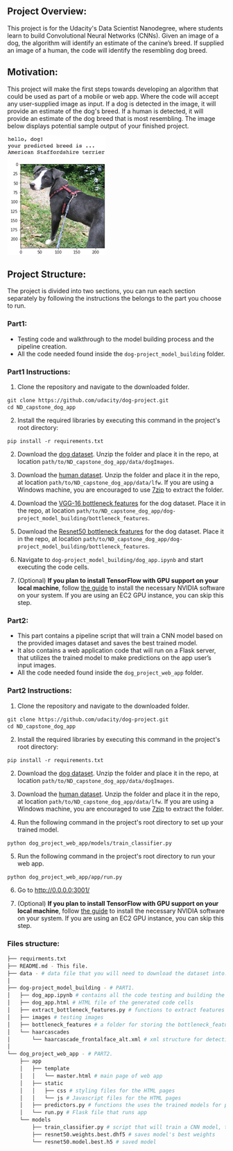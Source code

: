 ## Project Overview:

This project is for the Udacity's Data Scientist Nanodegree, where students learn to build Convolutional Neural Networks (CNNs). Given an image of a dog, the algorithm will identify an estimate of the canine’s breed. If supplied an image of a human, the code will identify the resembling dog breed.

## Motivation:

This project will make the first steps towards developing an algorithm that could be used as part of a mobile or web app. Where the code will accept any user-supplied image as input. If a dog is detected in the image, it will provide an estimate of the dog's breed. If a human is detected, it will provide an estimate of the dog breed that is most resembling. The image below displays potential sample output of your finished project.

[image1]: ./dog-project_model_building/images/sample_dog_output.png "Sample Output"

![Sample Output][image1]

## Project Structure:

The project is divided into two sections, you can run each section separately by following the instructions the belongs to the part you choose to run.

### Part1:

- Testing code and walkthrough to the model building process and the pipeline creation.
- All the code needed found inside the `dog-project_model_building` folder.

### Part1 Instructions:

1. Clone the repository and navigate to the downloaded folder.

```
git clone https://github.com/udacity/dog-project.git
cd ND_capstone_dog_app
```

2. Install the required libraries by executing this command in the project's root directory:

```
pip install -r requirements.txt
```

2. Download the [dog dataset](https://s3-us-west-1.amazonaws.com/udacity-aind/dog-project/dogImages.zip). Unzip the folder and place it in the repo, at location `path/to/ND_capstone_dog_app/data/dogImages`.

3. Download the [human dataset](https://s3-us-west-1.amazonaws.com/udacity-aind/dog-project/lfw.zip). Unzip the folder and place it in the repo, at location `path/to/ND_capstone_dog_app/data/lfw`. If you are using a Windows machine, you are encouraged to use [7zip](http://www.7-zip.org/) to extract the folder.

4. Download the [VGG-16 bottleneck features](https://s3-us-west-1.amazonaws.com/udacity-aind/dog-project/DogVGG16Data.npz) for the dog dataset. Place it in the repo, at location `path/to/ND_capstone_dog_app/dog-project_model_building/bottleneck_features`.

5. Download the [Resnet50 bottleneck features](https://s3-us-west-1.amazonaws.com/udacity-aind/dog-project/DogResnet50Data.npz) for the dog dataset. Place it in the repo, at location `path/to/ND_capstone_dog_app/dog-project_model_building/bottleneck_features`.

6. Navigate to `dog-project_model_building/dog_app.ipynb` and start executing the code cells.

7. (Optional) **If you plan to install TensorFlow with GPU support on your local machine**, follow [the guide](https://www.tensorflow.org/install/) to install the necessary NVIDIA software on your system. If you are using an EC2 GPU instance, you can skip this step.

### Part2:

- This part contains a pipeline script that will train a CNN model based on the provided images dataset and saves the best trained model.
- It also contains a web application code that will run on a Flask server, that utilizes the trained model to make predictions on the app user’s input images.
- All the code needed found inside the `dog_project_web_app` folder.

### Part2 Instructions:

1. Clone the repository and navigate to the downloaded folder.

```
git clone https://github.com/udacity/dog-project.git
cd ND_capstone_dog_app
```

2. Install the required libraries by executing this command in the project's root directory:

```
pip install -r requirements.txt
```

2. Download the [dog dataset](https://s3-us-west-1.amazonaws.com/udacity-aind/dog-project/dogImages.zip). Unzip the folder and place it in the repo, at location `path/to/ND_capstone_dog_app/data/dogImages`.

3. Download the [human dataset](https://s3-us-west-1.amazonaws.com/udacity-aind/dog-project/lfw.zip). Unzip the folder and place it in the repo, at location `path/to/ND_capstone_dog_app/data/lfw`. If you are using a Windows machine, you are encouraged to use [7zip](http://www.7-zip.org/) to extract the folder.

4. Run the following command in the project's root directory to set up your trained model.

```
python dog_project_web_app/models/train_classifier.py
```

5. Run the following command in the project's root directory to run your web app.

```
python dog_project_web_app/app/run.py
```

6. Go to http://0.0.0.0:3001/

7. (Optional) **If you plan to install TensorFlow with GPU support on your local machine**, follow [the guide](https://www.tensorflow.org/install/) to install the necessary NVIDIA software on your system. If you are using an EC2 GPU instance, you can skip this step.

### Files structure:

```bash
├── requirments.txt
├── README.md - This file.
├── data - # data file that you will need to download the dataset into.
│
├── dog-project_model_building - # PART1.
│   ├── dog_app.ipynb # contains all the code testing and building the models
│   ├── dog_app.html # HTML file of the generated code cells
│   ├── extract_bottleneck_features.py # functions to extract features from pre-trained models
│   ├── images # testing images
│   ├── bottleneck_features # a folder for storing the bottleneck_features of a pre-trained models that will be used to build the dog breed classifier model
│   └── haarcascades
│       └── haarcascade_frontalface_alt.xml # xml structure for detecting human features that will be used with cv2 library
│
└── dog_project_web_app - # PART2.
    ├── app
    │   ├── template
    │   │   └── master.html # main page of web app
    │   ├── static
    │   │   ├── css # styling files for the HTML pages
    │   │   └── js # Javascript files for the HTML pages
    │   ├── predictors.py # functions the uses the trained models for predictions
    │   └── run.py # Flask file that runs app
    └── models
        ├── train_classifier.py # script that will train a CNN model, test its accuracy, and save the model inside the folder
        ├── resnet50.weights.best.dhf5 # saves model's best weights
        └── resnet50.model.best.h5 # saved model
```

